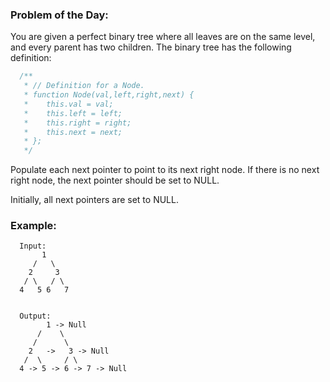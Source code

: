 ### Problem of the Day:
You are given a perfect binary tree where all leaves are on the same level, and every parent has two children. The binary tree has the following definition:

```javascript
  /**
   * // Definition for a Node.
   * function Node(val,left,right,next) {
   *    this.val = val;
   *    this.left = left;
   *    this.right = right;
   *    this.next = next;
   * };
   */
```


Populate each next pointer to point to its next right node. If there is no next right node, the next pointer should be set to NULL.

Initially, all next pointers are set to NULL.

### Example:
```shell script
  Input:
       1
     /   \
    2     3
   / \   / \
  4   5 6   7


  Output:
        1 -> Null
      /    \
     /      \
    2   ->   3 -> Null
   /  \     / \
  4 -> 5 -> 6 -> 7 -> Null
```
